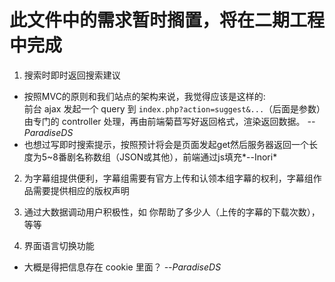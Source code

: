 # 此文件中的需求暂时搁置，将在二期工程中完成

1. 搜索时即时返回搜索建议

  + 按照MVC的原则和我们站点的架构来说，我觉得应该是这样的:  
    前台 ajax 发起一个 query 到 `index.php?action=suggest&...`（后面是参数）由专门的 controller 处理，再由前端菊苣写好返回格式，渲染返回数据。 *--ParadiseDS*
  + 也想过写即时搜索提示，按照预计将会是页面发起get然后服务器返回一个长度为5~8番剧名称数组（JSON或其他），前端通过js填充*--Inori*

2. 为字幕组提供便利，字幕组需要有官方上传和认领本组字幕的权利，字幕组作品需要提供相应的版权声明

3. 通过大数据调动用户积极性，如 你帮助了多少人（上传的字幕的下载次数），等等

4. 界面语言切换功能

  + 大概是得把信息存在 cookie 里面？ *--ParadiseDS*
